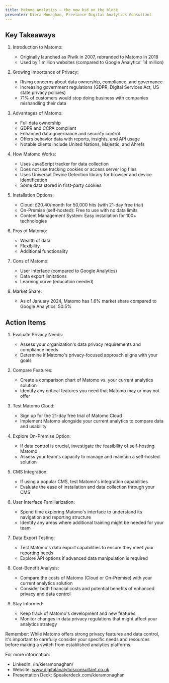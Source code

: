 ```yaml
---
title: Matomo Analytics – the new kid on the block
presenter: Kiera Monaghan, Freelance Digital Analytics Consultant
---
```

## Key Takeaways

1. Introduction to Matomo:
   - Originally launched as Piwik in 2007, rebranded to Matomo in 2018
   - Used by 1 million websites (compared to Google Analytics' 14 million)

2. Growing Importance of Privacy:
   - Rising concerns about data ownership, compliance, and governance
   - Increasing government regulations (GDPR, Digital Services Act, US state privacy policies)
   - 71% of customers would stop doing business with companies mishandling their data

3. Advantages of Matomo:
   - Full data ownership
   - GDPR and CCPA compliant
   - Enhanced data governance and security control
   - Offers behavior data with reports, insights, and API usage
   - Notable clients include United Nations, Majestic, and Ahrefs

4. How Matomo Works:
   - Uses JavaScript tracker for data collection
   - Does not use tracking cookies or access server log files
   - Uses Universal Device Detection library for browser and device identification
   - Some data stored in first-party cookies

5. Installation Options:
   - Cloud: £20.40/month for 50,000 hits (with 21-day free trial)
   - On-Premise (self-hosted): Free to use with no data limits
   - Content Management System: Easy installation for 100+ technologies

6. Pros of Matomo:
   - Wealth of data
   - Flexibility
   - Additional functionality

7. Cons of Matomo:
   - User Interface (compared to Google Analytics)
   - Data export limitations
   - Learning curve (education needed)

8. Market Share:
   - As of January 2024, Matomo has 1.6% market share compared to Google Analytics' 50.5%

## Action Items

1. Evaluate Privacy Needs:
   - Assess your organization's data privacy requirements and compliance needs
   - Determine if Matomo's privacy-focused approach aligns with your goals

2. Compare Features:
   - Create a comparison chart of Matomo vs. your current analytics solution
   - Identify any critical features you need that Matomo may or may not offer

3. Test Matomo Cloud:
   - Sign up for the 21-day free trial of Matomo Cloud
   - Implement Matomo alongside your current analytics to compare data and usability

4. Explore On-Premise Option:
   - If data control is crucial, investigate the feasibility of self-hosting Matomo
   - Assess your team's capacity to manage and maintain a self-hosted solution

5. CMS Integration:
   - If using a popular CMS, test Matomo's integration capabilities
   - Evaluate the ease of installation and data collection through your CMS

6. User Interface Familiarization:
   - Spend time exploring Matomo's interface to understand its navigation and reporting structure
   - Identify any areas where additional training might be needed for your team

7. Data Export Testing:
   - Test Matomo's data export capabilities to ensure they meet your reporting needs
   - Explore API options if advanced data manipulation is required

8. Cost-Benefit Analysis:
   - Compare the costs of Matomo (Cloud or On-Premise) with your current analytics solution
   - Consider both financial costs and potential benefits of enhanced privacy and data control

9. Stay Informed:
   - Keep track of Matomo's development and new features
   - Monitor changes in data privacy regulations that might affect your analytics strategy

Remember: While Matomo offers strong privacy features and data control, it's important to carefully consider your specific needs and resources before making a switch from established analytics platforms.

For more information:
- LinkedIn: /in/kieramonaghan/
- Website: www.digitalanalyticsconsultant.co.uk
- Presentation Deck: Speakerdeck.com/kieramonaghan
